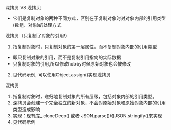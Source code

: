 深拷贝 VS 浅拷贝
- 它们是复制对象的两种不同方式，区别在于复制对象时对对象内部的引用类型(数组、对象)的处理方式

浅拷贝（只复制了对象的引用!）
1. 指复制对象时，只复制对象的第一层属性，而不复制对象内部的引用类型
- 即只复制对象的引用，而不是复制引用指向的实际数据
- 只复制对象的引用,所以修改hobby时候原始对象也会被修改
2. 见代码示例, 可以使用Object.assign()实现浅拷贝

深拷贝
1. 指复制对象时，递归地复制对象的所有层级，包括对象内部的引用类型。
2. 深拷贝会创建一个完全独立的新对象，不会对原始对象和原始对象内部的引用类型造成影响
3. 实现：现有库_.cloneDeep() 或者 JSON.parse()和JSON.stringify()来实现
4. 见代码示例
